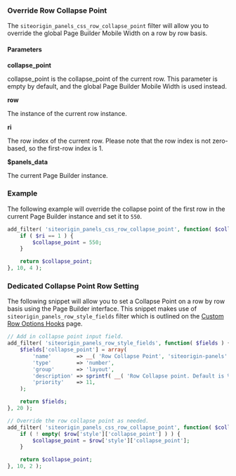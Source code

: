 ### Override Row Collapse Point

The `siteorigin_panels_css_row_collapse_point` filter will allow you to override the global Page Builder Mobile Width on a row by row basis.

#### Parameters

**collapse_point**

collapse_point is the collapse_point of the current row. This parameter is empty by default, and the global Page Builder Mobile Width is used instead.

**row**

The instance of the current row instance.

**ri**

The row index of the current row. Please note that the row index is not zero-based, so the first-row index is 1.

**$panels_data**

The current Page Builder instance.

### Example

The following example will override the collapse point of the first row in the current Page Builder instance and set it to `550`.

```php
add_filter( 'siteorigin_panels_css_row_collapse_point', function( $collapse_point, $row, $ri, $panels_data ) {
	if ( $ri == 1 ) {
		$collapse_point = 550;
	}

	return $collapse_point;
}, 10, 4 );
```

### Dedicated Collapse Point Row Setting

The following snippet will allow you to set a Collapse Point on a row by row basis using the Page Builder interface. This snippet makes use of `siteorigin_panels_row_style_fields` filter which is outlined on the [Custom Row Options Hooks](custom-row-settings.md) page.

```php
// Add in collapse point input field.
add_filter( 'siteorigin_panels_row_style_fields', function( $fields ) {
	$fields['collapse_point'] = array(
		'name'        => __( 'Row Collapse Point', 'siteorigin-panels' ),
		'type'        => 'number',
		'group'       => 'layout',
		'description' => sprintf( __( 'Row Collapse point. Default is %spx.', 'custom-text-domain' ), siteorigin_panels_setting( 'mobile-width' ) ),
		'priority'    => 11,
	);

	return $fields;
}, 20 );

// Override the row collapse point as needed.
add_filter( 'siteorigin_panels_css_row_collapse_point', function( $collapse_point, $row ) {
	if ( ! empty( $row['style']['collapse_point'] ) ) {
		$collapse_point = $row['style']['collapse_point'];
	}

	return $collapse_point;
}, 10, 2 );
```
